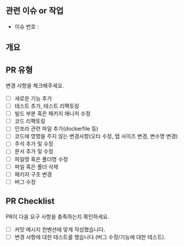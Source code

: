 ## 관련 이슈 or 작업
- 이슈 번호 : <!---- 이슈 : #1, 작업 : task-1 -->


## 개요
<!---- 변경 사항 및 관련 이슈에 대해 간단하게 작성해주세요. 어떻게보다 무엇을 왜 수정했는지 설명해주세요. -->


## PR 유형
변경 사항을 체크해주세요.

- [ ] 새로운 기능 추가
- [ ] 테스트 추가, 테스트 리팩토링
- [ ] 빌드 부분 혹은 패키지 매니저 수정
- [ ] 코드 리팩토링
- [ ] 인프라 관련 파일 추가(dockerfile 등)
- [ ] 코드에 영향을 주지 않는 변경사항(오타 수정, 탭 사이즈 변경, 변수명 변경)
- [ ] 주석 추가 및 수정
- [ ] 문서 추가 및 수정
- [ ] 파일명 혹은 폴더명 수정
- [ ] 파일 혹은 폴더 삭제
- [ ] 패키지 구조 변경
- [ ] 버그 수정

## PR Checklist
PR이 다음 요구 사항을 충족하는지 확인하세요.

- [ ] 커밋 메시지 컨벤션에 맞게 작성했습니다.
- [ ] 변경 사항에 대한 테스트를 했습니다.(버그 수정/기능에 대한 테스트).